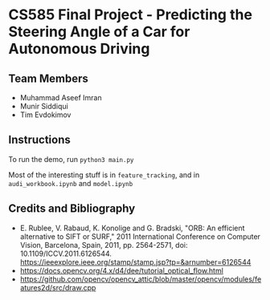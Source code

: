 # CS585 Final Project - Predicting the Steering Angle of a Car for Autonomous Driving
## Team Members
- Muhammad Aseef Imran
- Munir Siddiqui
- Tim Evdokimov

## Instructions
To run the demo, run `python3 main.py`

Most of the interesting stuff is in `feature_tracking`, and in `audi_workbook.ipynb` and `model.ipynb`


## Credits and Bibliography
- E. Rublee, V. Rabaud, K. Konolige and G. Bradski, "ORB: An efficient alternative to SIFT or SURF," 2011 International Conference on Computer Vision, Barcelona, Spain, 2011, pp. 2564-2571, doi: 10.1109/ICCV.2011.6126544.
https://ieeexplore.ieee.org/stamp/stamp.jsp?tp=&arnumber=6126544
- https://docs.opencv.org/4.x/d4/dee/tutorial_optical_flow.html
- https://github.com/opencv/opencv_attic/blob/master/opencv/modules/features2d/src/draw.cpp
